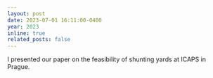 ```yaml
---
layout: post
date: 2023-07-01 16:11:00-0400
year: 2023
inline: true
related_posts: false
---
```


I presented our paper on the feasibility of shunting yards at ICAPS in Prague.
